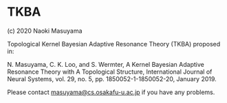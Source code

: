# TKBA


(c) 2020 Naoki Masuyama
 
Topological Kernel Bayesian Adaptive Resonance Theory (TKBA) proposed in:

N. Masuyama, C. K. Loo, and S. Wermter, A Kernel Bayesian Adaptive Resonance Theory with A Topological Structure, International Journal of Neural Systems, vol. 29, no. 5, pp. 1850052-1-1850052-20, January 2019.

Please contact masuyama@cs.osakafu-u.ac.jp if you have any problems.
